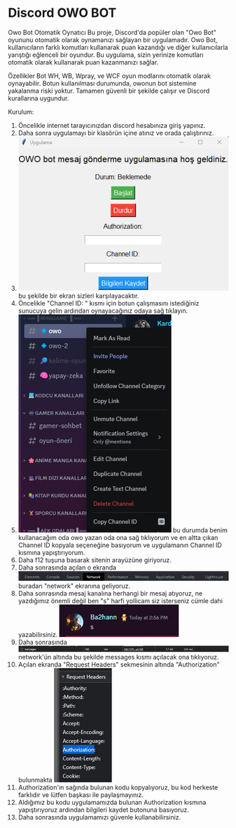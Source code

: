 # Discord OWO BOT
 
Owo Bot Otomatik Oynatıcı
Bu proje, Discord'da popüler olan "Owo Bot" oyununu otomatik olarak oynamanızı sağlayan bir uygulamadır. Owo Bot, kullanıcıların farklı komutları kullanarak puan kazandığı ve diğer kullanıcılarla yarıştığı eğlenceli bir oyundur. Bu uygulama, sizin yerinize komutları otomatik olarak kullanarak puan kazanmanızı sağlar.

Özellikler
Bot WH, WB, Wpray, ve WCF oyun modlarını otomatik olarak oynayabilir.
Botun kullanılması durumunda, owonun bot sistemine yakalanma riski yoktur.
Tamamen güvenli bir şekilde çalışır ve Discord kurallarına uygundur.

Kurulum:

1) Öncelikle internet tarayıcınızdan discord hesabınıza giriş yapınız.
2) Daha sonra uygulamayı bir klasörün içine atınız ve orada çalıştırınız.
3) ![1689076409021](image/README/1689076409021.png) bu şekilde bir ekran sizleri karşılayacaktır.
4) Öncelikle "Channel ID: " kısmı için botun çalışmasını istediğiniz sunucuya gelin ardından oynayacağınız odaya sağ tıklayın.
5) ![1689076471458](image/README/1689076471458.png) bu durumda benim kullanacağım oda owo yazan oda ona sağ tıklıyorum ve en altta çıkan Channel ID kopyala seçeneğine basıyorum ve uygulamanın Channel ID kısmına yapıştırıyorum.
6) Daha f12 tuşuna basarak sitenin arayüzüne giriyoruz.
7) Daha sonrasında açılan o ekranda ![1689076607244](image/README/1689076607244.png) buradan "network" ekranına geliyoruz.
8) Daha sonrasında mesaj kanalına herhangi bir mesaj atıyoruz, ne yazdığımız önemli değil ben "s" harfi yollicam siz isterseniz cümle dahi yazabilirsiniz. ![1689076628208](image/README/1689076628208.png)
9) Daha sonrasında ![1689076638434](image/README/1689076638434.png) network'ün altında bu şekilde messages kısmı açılacak ona tıklıyoruz.
10) Açılan ekranda "Request Headers" sekmesinin altında "Authorization" bulunmakta ![1689076732657](image/README/1689076732657.png)
11) Authorization'ın sağında bulunan kodu kopyalıyoruz, bu kod herkeste farklıdır ve lütfen başkası ile paylaşmayınız.
12) Aldığımız bu kodu uygulamamızda bulunan Authorization kısmına yapıştırıyoruz ardından bilgileri kaydet butonuna basıyoruz. 
13) Daha sonrasında uygulamamızı güvenle kullanabilirsiniz.
